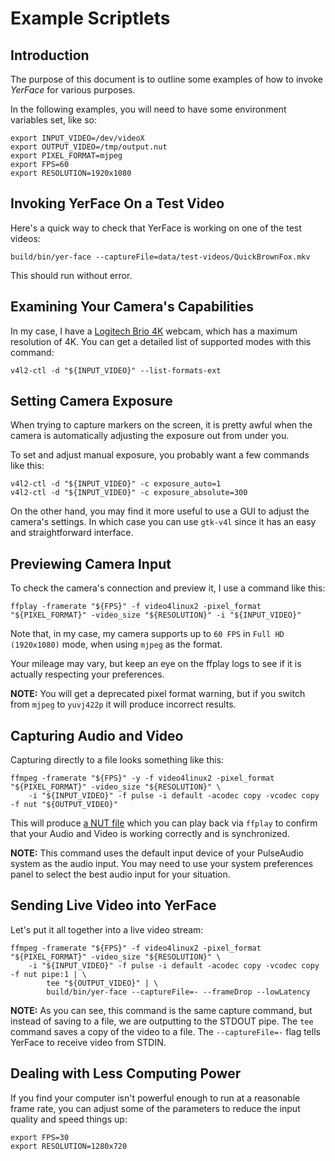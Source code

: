 Example Scriptlets
==================

Introduction
------------

The purpose of this document is to outline some examples of how to invoke _YerFace_ for various purposes.

In the following examples, you will need to have some environment variables set, like so:

```
export INPUT_VIDEO=/dev/videoX
export OUTPUT_VIDEO=/tmp/output.nut
export PIXEL_FORMAT=mjpeg
export FPS=60
export RESOLUTION=1920x1080
```

Invoking YerFace On a Test Video
--------------------------------

Here's a quick way to check that YerFace is working on one of the test videos:

```
build/bin/yer-face --captureFile=data/test-videos/QuickBrownFox.mkv
```

This should run without error.

Examining Your Camera's Capabilities
------------------------------------

In my case, I have a [Logitech Brio 4K](https://www.logitech.com/en-us/product/brio) webcam, which has a maximum resolution of 4K. You can get a detailed list of supported modes with this command:

```
v4l2-ctl -d "${INPUT_VIDEO}" --list-formats-ext
```

Setting Camera Exposure
-----------------------

When trying to capture markers on the screen, it is pretty awful when the camera is automatically adjusting the exposure out from under you.

To set and adjust manual exposure, you probably want a few commands like this:

```
v4l2-ctl -d "${INPUT_VIDEO}" -c exposure_auto=1
v4l2-ctl -d "${INPUT_VIDEO}" -c exposure_absolute=300
```

On the other hand, you may find it more useful to use a GUI to adjust the camera's settings. In which case you can use `gtk-v4l` since it has an easy and straightforward interface.

Previewing Camera Input
-----------------------

To check the camera's connection and preview it, I use a command like this:

```
ffplay -framerate "${FPS}" -f video4linux2 -pixel_format "${PIXEL_FORMAT}" -video_size "${RESOLUTION}" -i "${INPUT_VIDEO}"
```

Note that, in my case, my camera supports up to `60 FPS` in `Full HD (1920x1080)` mode, when using `mjpeg` as the format.

Your mileage may vary, but keep an eye on the ffplay logs to see if it is actually respecting your preferences.

**NOTE:** You will get a deprecated pixel format warning, but if you switch from `mjpeg` to `yuvj422p` it will produce incorrect results.

Capturing Audio and Video
-------------------------

Capturing directly to a file looks something like this:

```
ffmpeg -framerate "${FPS}" -y -f video4linux2 -pixel_format "${PIXEL_FORMAT}" -video_size "${RESOLUTION}" \
    -i "${INPUT_VIDEO}" -f pulse -i default -acodec copy -vcodec copy -f nut "${OUTPUT_VIDEO}"
```

This will produce [a NUT file](https://ffmpeg.org/nut.html) which you can play back via `ffplay` to confirm that your Audio and Video is working correctly and is synchronized.

**NOTE:** This command uses the default input device of your PulseAudio system as the audio input. You may need to use your system preferences panel to select the best audio input for your situation.

Sending Live Video into YerFace
-------------------------------

Let's put it all together into a live video stream:

```
ffmpeg -framerate "${FPS}" -f video4linux2 -pixel_format "${PIXEL_FORMAT}" -video_size "${RESOLUTION}" \
    -i "${INPUT_VIDEO}" -f pulse -i default -acodec copy -vcodec copy -f nut pipe:1 | \
        tee "${OUTPUT_VIDEO}" | \
        build/bin/yer-face --captureFile=- --frameDrop --lowLatency
```

**NOTE:** As you can see, this command is the same capture command, but instead of saving to a file, we are outputting to the STDOUT pipe. The `tee` command saves a copy of the video to a file. The `--captureFile=-` flag tells YerFace to receive video from STDIN.

Dealing with Less Computing Power
---------------------------------

If you find your computer isn't powerful enough to run at a reasonable frame rate, you can adjust some of the parameters to reduce the input quality and speed things up:

```
export FPS=30
export RESOLUTION=1280x720
```
